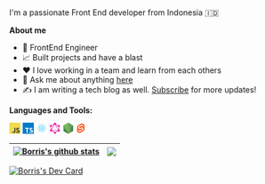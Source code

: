 <br />

I'm a passionate Front End developer from Indonesia :indonesia:

**About me**

- 💼 FrontEnd Engineer
- 📈 Built projects and have a blast
- ❤️ I love working in a team and learn from each others
- 💬 Ask me about anything [here](https://github.com/linkb15/linkb15/issues)
- ✍️ I am writing a tech blog as well. [Subscribe](https://linkb.hashnode.dev/newsletter) for more updates!

**Languages and Tools:**  

<code><img height="20" src="https://raw.githubusercontent.com/github/explore/80688e429a7d4ef2fca1e82350fe8e3517d3494d/topics/javascript/javascript.png"></code>
<code><img height="20" src="https://raw.githubusercontent.com/github/explore/80688e429a7d4ef2fca1e82350fe8e3517d3494d/topics/typescript/typescript.png"></code>
<code><img height="20" src="https://raw.githubusercontent.com/github/explore/80688e429a7d4ef2fca1e82350fe8e3517d3494d/topics/react/react.png"></code>
<code><img height="20" src="https://raw.githubusercontent.com/github/explore/5c058a388828bb5fde0bcafd4bc867b5bb3f26f3/topics/graphql/graphql.png"></code>
<code><img height="20" src="https://raw.githubusercontent.com/github/explore/80688e429a7d4ef2fca1e82350fe8e3517d3494d/topics/nodejs/nodejs.png"></code> 
<code><img height="20" src="https://raw.githubusercontent.com/sveltejs/branding/master/svelte-logo.svg"></code>    

| <a href="https://github.com/linkb15/github-readme-stats"><img align="center" src="https://github-readme-stats-git-main-linkb.vercel.app/api?username=linkb15&show_icons=true&include_all_commits=true&theme=gotham&hide_border=true" alt="Borris's github stats" /></a> | <a href="https://github.com/anuraghazra/github-readme-stats"><img align="center" src="https://github-readme-stats.vercel.app/api/top-langs/?username=linkb15&layout=compact&theme=gotham&hide_border=true" /></a> |
| ------------- | ------------- |

<a href="https://app.daily.dev/linkb"><img src="https://api.daily.dev/devcards/v2/NRXDpO4U2gc0AmZO2xNGZ.png?type=default&r=4da" width="356" alt="Borris's Dev Card"/></a>
